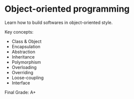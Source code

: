 # Object-oriented programming    
Learn how to build softwares in object-oriented style.    

Key concepts:  
- Class & Object  
- Encapsulation  
- Abstraction  
- Inheritance  
- Polymorphism  
- Overloading  
- Overriding  
- Loose-coupling
- Interface  

Final Grade: A+
